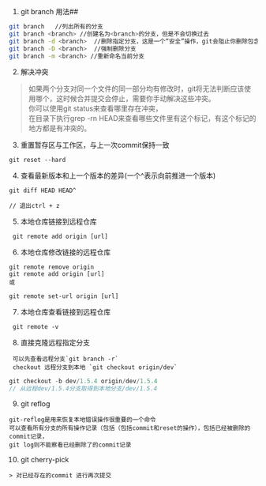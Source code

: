 1. git branch 用法##
  ```bash
  git branch   //列出所有的分支  
  git branch <branch> //创建名为<branch>的分支，但是不会切换过去  
  git branch -d <branch>  //删除指定分支，这是一个“安全”操作，git会阻止你删除包含未合并更改的分支。  
  git branch -D <branch>  //强制删除分支  
  git branch -m <branch> //重新命名当前分支  
 ```
2. 解决冲突  
> 如果两个分支对同一个文件的同一部分均有修改时，git将无法判断应该使用哪个，这时候合并提交会停止，需要你手动解决这些冲突。  
 你可以使用git status来查看哪里存在冲突，  
 在目录下执行grep -rn HEAD来查看哪些文件里有这个标记，有这个标记的地方都是有冲突的。  
 
3. 重置暂存区与工作区，与上一次commit保持一致  
```git
git reset --hard  
```
4. 查看最新版本和上一个版本的差异(一个^表示向前推进一个版本)
```git
git diff HEAD HEAD^  

// 退出ctrl + z
 ```
5. 本地仓库链接到远程仓库
```git
 git remote add origin [url]
 ```
6. 本地仓库修改链接的远程仓库
  ```git
  git remote remove origin  
  git remote add origin [url]  
  或  
  
  git remote set-url origin [url]  
   ```  
   
7. 本地仓库查看链接到远程仓库  
```git
 git remote -v
 ```
8. 直接克隆远程指定分支
```git
 可以先查看远程分支`git branch -r`
 checkout 远程分支到本地 `git checkout origin/dev`
 ```
 ```js
 git checkout -b dev/1.5.4 origin/dev/1.5.4
 // 从远程dev/1.5.4分支取得到本地分支/dev/1.5.4
 ```
 9. git reflog 
 ```
 git-reflog是用来恢复本地错误操作很重要的一个命令
 可以查看所有分支的所有操作记录（包括（包括commit和reset的操作），包括已经被删除的commit记录，  
 git log则不能察看已经删除了的commit记录
 ```
 10. git cherry-pick <commit id>
 ```
 > 对已经存在的commit 进行再次提交
 ```
